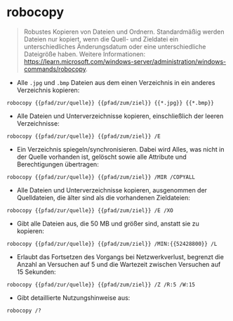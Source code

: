 # robocopy

> Robustes Kopieren von Dateien und Ordnern.
> Standardmäßig werden Dateien nur kopiert, wenn die Quell- und Zieldatei ein unterschiedliches Änderungsdatum oder eine unterschiedliche Dateigröße haben.
> Weitere Informationen: <https://learn.microsoft.com/windows-server/administration/windows-commands/robocopy>.

- Alle `.jpg` und `.bmp` Dateien aus dem einen Verzeichnis in ein anderes Verzeichnis kopieren:

`robocopy {{pfad/zur/quelle}} {{pfad/zum/ziel}} {{*.jpg}} {{*.bmp}}`

- Alle Dateien und Unterverzeichnisse kopieren, einschließlich der leeren Verzeichnisse:

`robocopy {{pfad/zur/quelle}} {{pfad/zum/ziel}} /E`

- Ein Verzeichnis spiegeln/synchronisieren. Dabei wird Alles, was nicht in der Quelle vorhanden ist, gelöscht sowie alle Attribute und Berechtigungen übertragen:

`robocopy {{pfad/zur/quelle}} {{pfad/zum/ziel}} /MIR /COPYALL`

- Alle Dateien und Unterverzeichnisse kopieren, ausgenommen der Quelldateien, die älter sind als die vorhandenen Zieldateien:

`robocopy {{pfad/zur/quelle}} {{pfad/zum/ziel}} /E /XO`

- Gibt alle Dateien aus, die 50 MB und größer sind, anstatt sie zu kopieren:

`robocopy {{pfad/zur/quelle}} {{pfad/zum/ziel}} /MIN:{{52428800}} /L`

- Erlaubt das Fortsetzen des Vorgangs bei Netzwerkverlust, begrenzt die Anzahl an Versuchen auf 5 und die Wartezeit zwischen Versuchen auf 15 Sekunden:

`robocopy {{pfad/zur/quelle}} {{pfad/zum/ziel}} /Z /R:5 /W:15`

- Gibt detaillierte Nutzungshinweise aus:

`robocopy /?`
